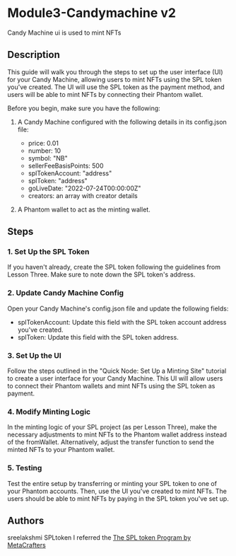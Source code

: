 # Module3-Candymachine v2

Candy Machine ui is used to mint NFTs

## Description

This guide will walk you through the steps to set up the user interface (UI) for your Candy Machine, allowing users to mint NFTs using the SPL token you've created. The UI will use the SPL token as the payment method, and users will be able to mint NFTs by connecting their Phantom wallet.

Before you begin, make sure you have the following:

1. A Candy Machine configured with the following details in its config.json file:
   - price: 0.01
   - number: 10
   - symbol: "NB"
   - sellerFeeBasisPoints: 500
   - splTokenAccount: "address"
   - splToken: "address"
   - goLiveDate: "2022-07-24T00:00:00Z"
   - creators: an array with creator details

2. A Phantom wallet to act as the minting wallet.

## Steps

### 1. Set Up the SPL Token

If you haven't already, create the SPL token following the guidelines from Lesson Three. Make sure to note down the SPL token's address.

### 2. Update Candy Machine Config

Open your Candy Machine's config.json file and update the following fields:

- splTokenAccount: Update this field with the SPL token account address you've created.
- splToken: Update this field with the SPL token address.

### 3. Set Up the UI

Follow the steps outlined in the "Quick Node: Set Up a Minting Site" tutorial to create a user interface for your Candy Machine. This UI will allow users to connect their Phantom wallets and mint NFTs using the SPL token as payment.

### 4. Modify Minting Logic

In the minting logic of your SPL project (as per Lesson Three), make the necessary adjustments to mint NFTs to the Phantom wallet address instead of the fromWallet. Alternatively, adjust the transfer function to send the minted NFTs to your Phantom wallet.

### 5. Testing

Test the entire setup by transferring or minting your SPL token to one of your Phantom accounts. Then, use the UI you've created to mint NFTs. The users should be able to mint NFTs by paying in the SPL token you've set up.


## Authors

sreelakshmi
SPLtoken I referred the [The SPL token Program by MetaCrafters](https://github.com/Metacrafters/Module2-create-spl-token-js.git)
